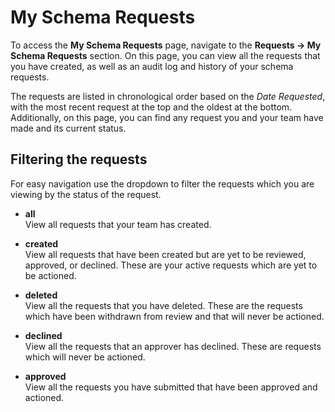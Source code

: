 # My Schema Requests

To access the **My Schema Requests** page, navigate to the **Requests
-\> My Schema Requests** section. On this page, you can view all the
requests that you have created, as well as an audit log and history of
your schema requests.

The requests are listed in chronological order based on the _Date
Requested_, with the most recent request at the top and the oldest at
the bottom. Additionally, on this page, you can find any request you and
your team have made and its current status.

## Filtering the requests

For easy navigation use the dropdown to filter the requests which you
are viewing by the status of the request.

- **all**  
  View all requests that your team has created.

- **created**  
  View all requests that have been created but are yet to be reviewed, approved, or declined. These are your active
  requests which are yet to be actioned.

- **deleted**  
  View all the requests that you have deleted. These are the requests which have been withdrawn from review and that
  will never be actioned.

- **declined**  
  View all the requests that an approver has declined. These are requests which will never be actioned.

- **approved**  
  View all the requests you have submitted that have been approved and actioned.
